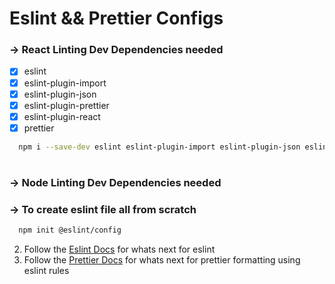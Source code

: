 # Eslint && Prettier Configs

### -> React Linting Dev Dependencies needed

- [x] eslint
- [x] eslint-plugin-import
- [x] eslint-plugin-json
- [x] eslint-plugin-prettier
- [x] eslint-plugin-react
- [x] prettier

```sh
  npm i --save-dev eslint eslint-plugin-import eslint-plugin-json eslint-plugin-prettier eslint-plugin-react prettier 
```
#

### -> Node Linting Dev Dependencies needed

### -> To create eslint file all from scratch

```sh 
  npm init @eslint/config 
```
2. Follow the [Eslint Docs](https://eslint.org/docs/latest/user-guide/getting-started) for whats next for eslint
3. Follow the [Prettier Docs](https://prettier.io/docs/en/configuration.html) for whats next for prettier formatting using eslint rules
